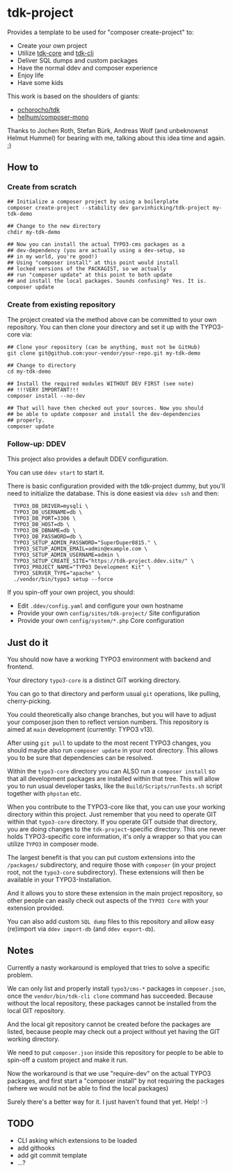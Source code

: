 # tdk-project

Provides a template to be used for "composer create-project" to:

* Create your own project
* Utilize [tdk-core](https://github.com/garvinhicking/tdk-core) and [tdk-cli](https://github.com/garvinhicking/tdk-cli)
* Deliver SQL dumps and custom packages
* Have the normal ddev and composer experience
* Enjoy life
* Have some kids

This work is based on the shoulders of giants:

* [ochorocho/tdk](https://github.com/ochorocho/tdk)
* [helhum/composer-mono](https://github.com/helhum/composer-mono)

Thanks to Jochen Roth, Stefan Bürk, Andreas Wolf (and unbeknownst Helmut Hummel) 
for bearing with me, talking about this idea time and again. ;)

## How to

### Create from scratch

```
## Initialize a composer project by using a boilerplate
composer create-project --stability dev garvinhicking/tdk-project my-tdk-demo 

## Change to the new directory
chdir my-tdk-demo

## Now you can install the actual TYPO3-cms packages as a 
## dev-dependency (you are actually using a dev-setup, so
## in my world, you're good!)
## Using "composer install" at this point would install
## locked versions of the PACKAGIST, so we actually
## run "composer update" at this point to both update
## and install the local packages. Sounds confusing? Yes. It is.
composer update
```

### Create from existing repository

The project created via the method above can be committed to your own repository.
You can then clone your directory and set it up with the TYPO3-core via:

```
## Clone your repository (can be anything, must not be GitHub)
git clone git@github.com:your-vendor/your-repo.git my-tdk-demo

## Change to directory
cd my-tdk-demo

## Install the required modules WITHOUT DEV FIRST (see note)
## !!!VERY IMPORTANT!!!
composer install --no-dev

## That will have then checked out your sources. Now you should
## be able to update composer and install the dev-dependencies
## properly.
composer update
```

### Follow-up: DDEV

This project also provides a default DDEV configuration.

You can use `ddev start` to start it.

There is basic configuration provided with the tdk-project dummy,
but you'll need to initialize the database. This is done
easiest via `ddev ssh` and then:

```
  TYPO3_DB_DRIVER=mysqli \
  TYPO3_DB_USERNAME=db \
  TYPO3_DB_PORT=3306 \
  TYPO3_DB_HOST=db \
  TYPO3_DB_DBNAME=db \
  TYPO3_DB_PASSWORD=db \
  TYPO3_SETUP_ADMIN_PASSWORD="SuperDuper0815." \
  TYPO3_SETUP_ADMIN_EMAIL=admin@example.com \
  TYPO3_SETUP_ADMIN_USERNAME=admin \
  TYPO3_SETUP_CREATE_SITE="https://tdk-project.ddev.site/" \
  TYPO3_PROJECT_NAME="TYPO3 Development Kit" \
  TYPO3_SERVER_TYPE="apache" \
  ./vendor/bin/typo3 setup --force
```

If you spin-off your own project, you should:

* Edit `.ddev/config.yaml` and configure your own hostname
* Provide your own `config/sites/tdk-project/` Site configuration
* Provide your own `config/system/*.php` Core configuration

## Just do it

You should now have a working TYPO3 environment with backend and frontend.

Your directory `typo3-core` is a distinct GIT working directory.

You can go to that directory and perform usual `git` operations, like
pulling, cherry-picking.

You could theoretically also change branches, but you will have to adjust
your composer.json then to reflect version numbers. This repository is
aimed at `main` development (currently: TYPO3 v13).

After using `git pull` to update to the most recent TYPO3 changes, you
should maybe also run `composer update` in your root directory. This
allows you to be sure that dependencies can be resolved.

Within the `typo3-core` directory you can ALSO run a `composer install`
so that all development packages are installed within that tree. This will
allow you to run usual developer tasks, like the `Build/Scripts/runTests.sh`
script together with `phpstan` etc.

When you contribute to the TYPO3-core like that, you can use your working
directory within this project. Just remember that you need to operate GIT
within that `typo3-core` directory. If you operate GIT outside that directory,
you are doing changes to the `tdk-project`-specific directory. This one never
holds TYPO3-specific core information, it's only a wrapper so that you can
utilize `TYPO3` in composer mode.

The largest benefit is that you can put custom extensions into the `/packages/`
subdirectory, and require those with `composer` (in your project root, not
the `typo3-core` subdirectory). These extensions will then be available 
in your TYPO3-Installation.

And it allows you to store these extension in the main project repository,
so other people can easily check out aspects of the `TYPO3 Core` with your
extension provided.

You can also add custom `SQL dump` files to this repository and allow easy
(re)import via `ddev import-db` (and `ddev export-db`).

## Notes

Currently a nasty workaround is employed that tries to solve a
specific problem.

We can only list and properly install `typo3/cms-*` packages in `composer.json`,
once the `vendor/bin/tdk-cli clone` command has succeeded. Because without
the local repository, these packages cannot be installed from the local GIT repository.

And the local git repository cannot be created before the packages are listed,
because people may check out a project without yet having the GIT working directory.

We need to put `composer.json` inside this repository for people to be able to
spin-off a custom project and make it run.

Now the workaround is that we use "require-dev" on the actual TYPO3 packages, and 
first start a "composer install" by not requiring the packages (where we would not
be able to find the local packages)

Surely there's a better way for it. I just haven't found that yet. Help! :-)

## TODO

* CLI asking which extensions to be loaded
* add githooks
* add git commit template
* ...?
